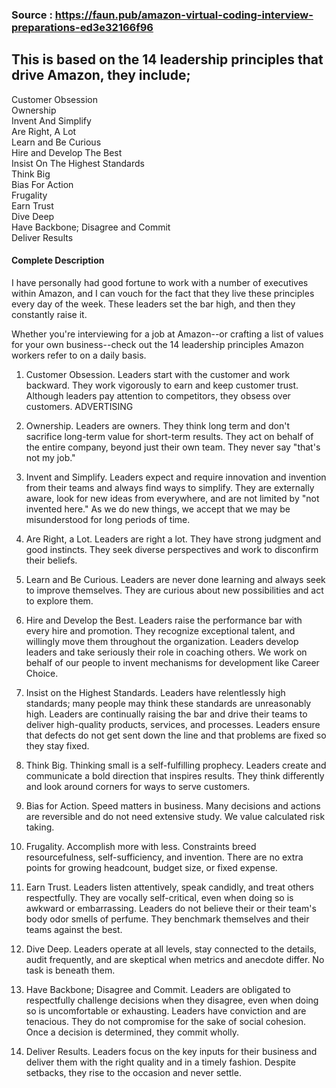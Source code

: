 ### Source : https://faun.pub/amazon-virtual-coding-interview-preparations-ed3e32166f96


## This is based on the 14 leadership principles that drive Amazon, they include;
Customer Obsession  
Ownership  
Invent And Simplify  
Are Right, A Lot  
Learn and Be Curious  
Hire and Develop The Best  
Insist On The Highest Standards  
Think Big  
Bias For Action  
Frugality  
Earn Trust  
Dive Deep  
Have Backbone; Disagree and Commit  
Deliver Results

#### Complete Description
I have personally had good fortune to work with a number of executives within Amazon, and I can vouch for the fact that they live these principles every day of the week. These leaders set the bar high, and then they constantly raise it.


Whether you're interviewing for a job at Amazon--or crafting a list of values for your own business--check out the 14 leadership principles Amazon workers refer to on a daily basis.

1. Customer Obsession.
Leaders start with the customer and work backward. They work vigorously to earn and keep customer trust. Although leaders pay attention to competitors, they obsess over customers. 
ADVERTISING

2. Ownership.
Leaders are owners. They think long term and don't sacrifice long-term value for short-term results. They act on behalf of the entire company, beyond just their own team. They never say "that's not my job."

3. Invent and Simplify.
Leaders expect and require innovation and invention from their teams and always find ways to simplify. They are externally aware, look for new ideas from everywhere, and are not limited by "not invented here." As we do new things, we accept that we may be misunderstood for long periods of time.

4. Are Right, a Lot.
Leaders are right a lot. They have strong judgment and good instincts. They seek diverse perspectives and work to disconfirm their beliefs.

5. Learn and Be Curious.
Leaders are never done learning and always seek to improve themselves. They are curious about new possibilities and act to explore them.

6. Hire and Develop the Best.
Leaders raise the performance bar with every hire and promotion. They recognize exceptional talent, and willingly move them throughout the organization. Leaders develop leaders and take seriously their role in coaching others. We work on behalf of our people to invent mechanisms for development like Career Choice.

7. Insist on the Highest Standards.
Leaders have relentlessly high standards; many people may think these standards are unreasonably high. Leaders are continually raising the bar and drive their teams to deliver high-quality products, services, and processes. Leaders ensure that defects do not get sent down the line and that problems are fixed so they stay fixed.

8. Think Big.
Thinking small is a self-fulfilling prophecy. Leaders create and communicate a bold direction that inspires results. They think differently and look around corners for ways to serve customers.

9. Bias for Action.
Speed matters in business. Many decisions and actions are reversible and do not need extensive study. We value calculated risk taking.

10. Frugality.
Accomplish more with less. Constraints breed resourcefulness, self-sufficiency, and invention. There are no extra points for growing headcount, budget size, or fixed expense.

11. Earn Trust.
Leaders listen attentively, speak candidly, and treat others respectfully. They are vocally self-critical, even when doing so is awkward or embarrassing. Leaders do not believe their or their team's body odor smells of perfume. They benchmark themselves and their teams against the best.

12. Dive Deep.
Leaders operate at all levels, stay connected to the details, audit frequently, and are skeptical when metrics and anecdote differ. No task is beneath them.

13. Have Backbone; Disagree and Commit.
Leaders are obligated to respectfully challenge decisions when they disagree, even when doing so is uncomfortable or exhausting. Leaders have conviction and are tenacious. They do not compromise for the sake of social cohesion. Once a decision is determined, they commit wholly.

14. Deliver Results.
Leaders focus on the key inputs for their business and deliver them with the right quality and in a timely fashion. Despite setbacks, they rise to the occasion and never settle.
